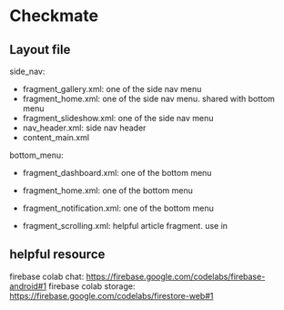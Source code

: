 # Checkmate

## Layout file
side_nav:

* fragment_gallery.xml: one of the side nav menu 
* fragment_home.xml: one of the side nav menu. shared with bottom menu
* fragment_slideshow.xml: one of the side nav menu
* nav_header.xml: side nav header
* content_main.xml

bottom_menu:
* fragment_dashboard.xml: one of the bottom menu
* fragment_home.xml: one of the bottom menu
* fragment_notification.xml: one of the bottom menu

* fragment_scrolling.xml: helpful article fragment. use in

## helpful resource
firebase colab chat: https://firebase.google.com/codelabs/firebase-android#1
firebase colab storage: https://firebase.google.com/codelabs/firestore-web#1
